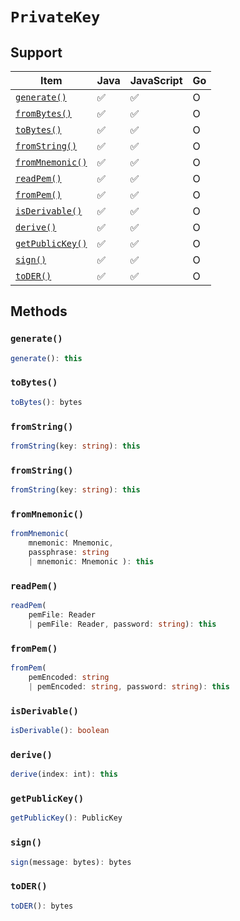 # `PrivateKey`

## Support

| Item | Java | JavaScript | Go
| - | - | - | - |
| [`generate()`](#generate) | ✅ | ✅ | O
| [`fromBytes()`](#frombytes) | ✅ | ✅ | O
| [`toBytes()`](#tobytes) | ✅ | ✅ | O
| [`fromString()`](#fromstring) | ✅ | ✅ | O
| [`fromMnemonic()`](#frommnemonic) | ✅ | ✅ | O
| [`readPem()`](#readpem) | ✅ | ✅ | O
| [`fromPem()`](#frompem) | ✅ | ✅ | O
| [`isDerivable()`](#isderivable) | ✅ | ✅ | O
| [`derive()`](#derive) | ✅ | ✅ | O
| [`getPublicKey()`](#getpublickey) | ✅ | ✅ | O
| [`sign()`](#sign) | ✅ | ✅ | O
| [`toDER()`](#toder) | ✅ | ✅ | O

## Methods

### `generate()`

```typescript
generate(): this
```

### `toBytes()`

```typescript
toBytes(): bytes
```

### `fromString()`

```typescript
fromString(key: string): this
```

### `fromString()`

```typescript
fromString(key: string): this
```

### `fromMnemonic()`

```typescript
fromMnemonic(
    mnemonic: Mnemonic,
    passphrase: string 
    | mnemonic: Mnemonic ): this
```

### `readPem()`

```typescript
readPem(
    pemFile: Reader 
    | pemFile: Reader, password: string): this
```

### `fromPem()`

```typescript
fromPem(
    pemEncoded: string
    | pemEncoded: string, password: string): this
```

### `isDerivable()`

```typescript
isDerivable(): boolean
```

### `derive()`

```typescript
derive(index: int): this
```

### `getPublicKey()`

```typescript
getPublicKey(): PublicKey
```

### `sign()`

```typescript
sign(message: bytes): bytes
```

### `toDER()`

```typescript
toDER(): bytes
```
